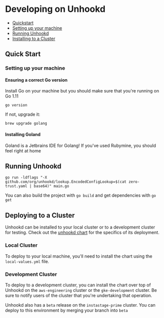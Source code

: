 # Developing on Unhookd

- [Quickstart](#quick-start)
- [Setting up your machine](#setting-up-your-machine)
- [Running Unhookd](#running-unhookd)
- [Installing to a Cluster](#installing-to-a-cluster)

## Quick Start

### Setting up your machine

#### Ensuring a correct Go version
Install Go on your machine but you should make sure that you're running on Go 1.11

```
go version
```

If not, upgrade it:

```
brew upgrade golang
```

#### Installing Goland
Goland is a Jetbrains IDE for Golang! If you've used Rubymine, you should feel right at home

## Running Unhookd
```
go run -ldflags "-X github.com/org/unhookd/lookup.EncodedConfigLookup=$(cat zero-trust.yaml | base64)" main.go
```

You can also build the project with `go build` and get dependencies with `go get`

## Deploying to a Cluster
Unhookd can be installed to your local cluster or to a development cluster for testing. Check out the [unhookd chart](https://github.com/org/charts/tree/master/unhookd) for the specifics of its deployment.

### Local Cluster
To deploy to your local machine, you'll need to install the chart using the `local-values.yml` file.

### Development Cluster
To deploy to a development cluster, you can install the chart over top of Unhookd on the `aws-engineering` cluster or the `gke-development` cluster. Be sure to notify users of the cluster that you're undertaking that operation.

Unhookd also has a `beta` release on the `instastage-prime` cluster. You can deploy to this environment by merging your branch into `beta`
